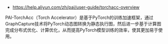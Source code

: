 


- https://help.aliyun.com/zh/pai/user-guide/torchacc-overview


PAI-TorchAcc（Torch Accelerator）是基于PyTorch的训练加速框架，通过GraphCapture技术将PyTorch动态图转换为静态执行图，然后进一步基于计算图完成分布式优化、计算优化，从而提高PyTorch模型训练的效率，使其更加易于使用。

